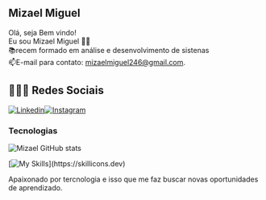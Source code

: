 ## Mizael Miguel
Olá, seja Bem vindo! </br>
Eu sou Mizael Miguel 👋🏾</br>
📚recem formado em análise e desenvolvimento de sistenas</br>
📫E-mail para contato: mizaelmiguel246@gmail.com.

## 👨🏾‍💻 Redes Sociais
[![Linkedin](https://img.shields.io/badge/LinkedIn-0077B5?style=for-the-badge&logo=linkedin&logoColor=white)](https://www.linkedin.com/in/mizaelmiguels/)[![Instagram](https://img.shields.io/badge/Instagram-E4405F?style=for-the-badge&logo=instagram&logoColor=white)](https://www.instagram.com/mizael.mrs/) 

### Tecnologias
![Mizael GitHub stats](https://github-readme-stats.vercel.app/api?username=mimipub&show_icons=true&theme=dark)

[![My Skills](https://skillicons.dev/icons?i=js,html,css,react,java,postgresql,mysql,git,postman,intellij,maven,docker,spring,)](https://skillicons.dev)

Apaixonado por tercnologia e isso que me faz buscar novas oportunidades de aprendizado.
